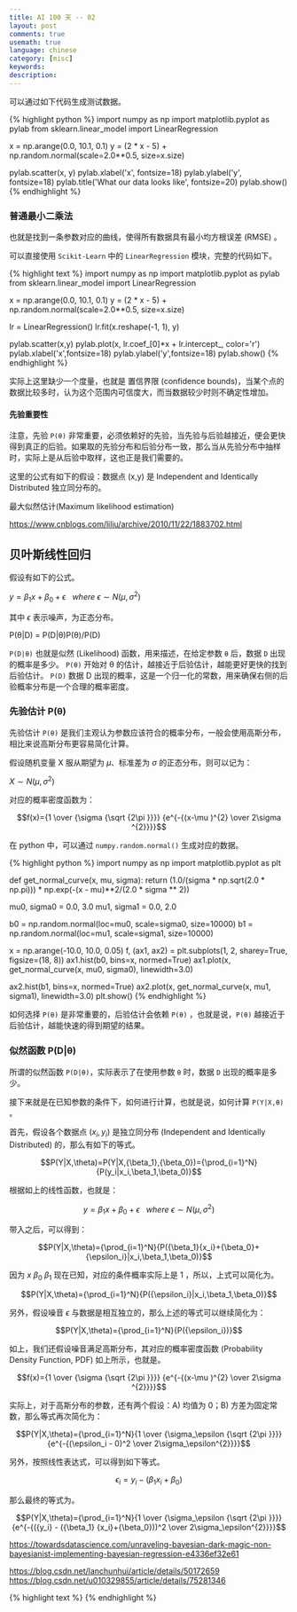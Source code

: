 ```yaml
---
title: AI 100 天 -- 02
layout: post
comments: true
usemath: true
language: chinese
category: [misc]
keywords:
description:
---
```



<!-- more -->

可以通过如下代码生成测试数据。

{% highlight python %}
import numpy as np
import matplotlib.pyplot as pylab
from sklearn.linear_model import LinearRegression

x = np.arange(0.0, 10.1, 0.1)
y = (2 * x - 5) + np.random.normal(scale=2.0**0.5, size=x.size)

pylab.scatter(x, y)
pylab.xlabel('x', fontsize=18)
pylab.ylabel('y', fontsize=18)
pylab.title('What our data looks like', fontsize=20)
pylab.show()
{% endhighlight %}

### 普通最小二乘法

也就是找到一条参数对应的曲线，使得所有数据具有最小均方根误差 (RMSE) 。

<!--
（OLS）线性回归
-->

可以直接使用 `Scikit-Learn` 中的 `LinearRegression` 模块，完整的代码如下。

{% highlight text %}
import numpy as np
import matplotlib.pyplot as pylab
from sklearn.linear_model import LinearRegression

x = np.arange(0.0, 10.1, 0.1)
y = (2 * x - 5) + np.random.normal(scale=2.0**0.5, size=x.size)

lr = LinearRegression()
lr.fit(x.reshape(-1, 1), y)

pylab.scatter(x,y)
pylab.plot(x, lr.coef_[0]*x + lr.intercept_, color='r')
pylab.xlabel('x',fontsize=18)
pylab.ylabel('y',fontsize=18)
pylab.show()
{% endhighlight %}

实际上这里缺少一个度量，也就是 置信界限 (confidence bounds)，当某个点的数据比较多时，认为这个范围内可信度大，而当数据较少时则不确定性增加。

#### 先验重要性

注意，先验 `P(θ)` 非常重要，必须依赖好的先验，当先验与后验越接近，便会更快得到真正的后验。如果取的先验分布和后验分布一致，那么当从先验分布中抽样时，实际上是从后验中取样，这也正是我们需要的。


这里的公式有如下的假设：数据点 (x,y) 是 Independent and Identically Distributed 独立同分布的。







最大似然估计(Maximum likelihood estimation)

https://www.cnblogs.com/liliu/archive/2010/11/22/1883702.html



## 贝叶斯线性回归

假设有如下的公式。

$y={\beta_1}x+{\beta_0}+{\epsilon}\ \ \ where\  {\epsilon} {\sim} N(\mu, \sigma^2)$

其中 $\epsilon$ 表示噪声，为正态分布。


P(θ|D) = P(D|θ)P(θ)/P(D)

`P(D|θ)` 也就是似然 (Likelihood) 函数，用来描述，在给定参数 `θ` 后，数据 `D` 出现的概率是多少。
`P(θ)` 开始对 θ 的估计，越接近于后验估计，越能更好更快的找到后验估计。
`P(D)` 数据 D 出现的概率，这是一个归一化的常数，用来确保右侧的后验概率分布是一个合理的概率密度。

### 先验估计 P(θ)

先验估计 `P(θ)` 是我们主观认为参数应该符合的概率分布，一般会使用高斯分布，相比来说高斯分布更容易简化计算。

假设随机变量 X 服从期望为 $\mu$、标准差为 $\sigma$ 的正态分布，则可以记为：  

$X \sim N(\mu ,\sigma ^{2})$

对应的概率密度函数为：

$$f(x)={1 \over {\sigma {\sqrt {2\pi }}}} {e^{-{(x-\mu )^{2} \over 2\sigma ^{2}}}}$$

在 python 中，可以通过 `numpy.random.normal()` 生成对应的数据。

{% highlight python %}
import numpy as np
import matplotlib.pyplot as plt

def get_normal_curve(x, mu, sigma):
    return (1.0/(sigma * np.sqrt(2.0 * np.pi))) * np.exp(-(x - mu)**2/(2.0 * sigma ** 2))

mu0, sigma0 = 0.0, 3.0
mu1, sigma1 = 0.0, 2.0

b0 = np.random.normal(loc=mu0, scale=sigma0, size=10000)
b1 = np.random.normal(loc=mu1, scale=sigma1, size=10000)

x = np.arange(-10.0, 10.0, 0.05)
f, (ax1, ax2) = plt.subplots(1, 2, sharey=True, figsize=(18, 8))
ax1.hist(b0, bins=x, normed=True)
ax1.plot(x, get_normal_curve(x, mu0, sigma0), linewidth=3.0)

ax2.hist(b1, bins=x, normed=True)
ax2.plot(x, get_normal_curve(x, mu1, sigma1), linewidth=3.0)
plt.show()
{% endhighlight %}

如何选择 `P(θ)` 是非常重要的，后验估计会依赖 `P(θ)` ，也就是说，`P(θ)` 越接近于后验估计，越能快速的得到期望的结果。

### 似然函数 P(D|θ)

所谓的似然函数 `P(D|θ)`，实际表示了在使用参数 `θ` 时，数据 `D` 出现的概率是多少。

接下来就是在已知参数的条件下，如何进行计算，也就是说，如何计算 `P(Y|X,θ)` 。

首先，假设各个数据点 $(x_i,y_i)$ 是独立同分布 (Independent and Identically Distributed) 的，那么有如下的等式。

$$P(Y|X,\theta)=P(Y|X,{\beta_1},{\beta_0})={\prod_{i=1}^N}{P(y_i|x_i,\beta_1,\beta_0)}$$

根据如上的线性函数，也就是：

$$y={\beta_1}x+{\beta_0}+{\epsilon}\ \ \ where\  {\epsilon} {\sim} N(\mu, \sigma^2)$$

带入之后，可以得到：

$$P(Y|X,\theta)={\prod_{i=1}^N}{P({\beta_1}{x_i}+{\beta_0}+{\epsilon_i}|x_i,\beta_1,\beta_0)}$$

因为 $x$ $\beta_0$ $\beta_1$ 现在已知，对应的条件概率实际上是 1 ，所以，上式可以简化为。

$$P(Y|X,\theta)={\prod_{i=1}^N}{P({\epsilon_i}|x_i,\beta_1,\beta_0)}$$

另外，假设噪音 $\epsilon$ 与数据是相互独立的，那么上述的等式可以继续简化为：

$$P(Y|X,\theta)={\prod_{i=1}^N}{P({\epsilon_i})}$$

如上，我们还假设噪音满足高斯分布，其对应的概率密度函数 (Probability Density Function, PDF) 如上所示，也就是。

$$f(x)={1 \over {\sigma {\sqrt {2\pi }}}} {e^{-{(x-\mu )^{2} \over 2\sigma ^{2}}}}$$

实际上，对于高斯分布的参数，还有两个假设：A) 均值为 0；B) 方差为固定常数，那么等式再次简化为：

$$P(Y|X,\theta)={\prod_{i=1}^N}{1 \over {\sigma_\epsilon {\sqrt {2\pi }}}} {e^{-{(\epsilon_i - 0)^2 \over 2\sigma_\epsilon^{2}}}}$$

另外，按照线性表达式，可以得到如下等式。

$${\epsilon_i}={y_i} - ({\beta_1} {x_i}+{\beta_0})$$

那么最终的等式为。

$$P(Y|X,\theta)={\prod_{i=1}^N}{1 \over {\sigma_\epsilon {\sqrt {2\pi }}}} {e^{-{({y_i} - ({\beta_1} {x_i}+{\beta_0}))^2 \over 2\sigma_\epsilon^{2}}}}$$

https://towardsdatascience.com/unraveling-bayesian-dark-magic-non-bayesianist-implementing-bayesian-regression-e4336ef32e61

https://blog.csdn.net/lanchunhui/article/details/50172659
https://blog.csdn.net/u010329855/article/details/75281346







<!--
https://cloud.tencent.com/developer/news/114376
-->



{% highlight text %}
{% endhighlight %}
